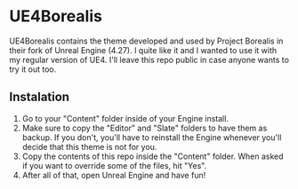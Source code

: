 # UE4Borealis

UE4Borealis contains the theme developed and used by Project Borealis in their fork of Unreal Engine (4.27). I quite like it and I wanted to use it with my regular version of UE4. I'll leave this repo public in case anyone wants to try it out too.

## Instalation

1. Go to your "Content" folder inside of your Engine install.
2. Make sure to copy the "Editor" and "Slate" folders to have them as backup. If you don't, you'll have to reinstall the Engine whenever you'll decide that this theme is not for you.
3. Copy the contents of this repo inside the "Content" folder. When asked if you want to override some of the files, hit "Yes".
4. After all of that, open Unreal Engine and have fun!